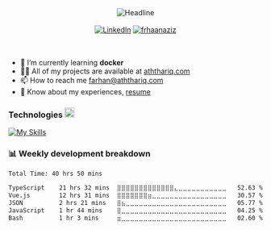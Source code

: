 <div>
  <div align=center>
    <img src="https://readme-typing-svg.herokuapp.com?font=Helvetica&size=32&duration=2500&pause=500&color=FFFFFF&center=true&vCenter=true&random=false&width=600&lines=I'm+Farhan+Aziz;A+Software+Engineer" alt="Headline" />
  </div>
  <br>
  <div align=center>
    <a href="https://www.linkedin.com/in/frhaanaziz/"><img src="https://img.shields.io/badge/Linkedin-0077b5?style=flat&logo=linkedin" alt="LinkedIn"/></a>
    <a href="https://github.com/frhaanaziz">
      <img src="https://komarev.com/ghpvc/?username=frhaanaziz&label=Profile%20Views&color=0e75b6&style=flat" alt="frhaanaziz"/>
    </a>
  </div>
  <br>
  <div align=left>
      <br>
      <ul>
          <li>🌱 I’m currently learning <b>docker</b></li>
          <li>👨‍💻 All of my projects are available at <a href="https://aththariq.com">aththariq.com</a></li>
          <li>📫 How to reach me <a href="mailto:farhan@aththariq.com">farhan@aththariq.com</a></li>
          <li>📄 Know about my experiences, <a href="https://rxresu.me/frhaanaziz/farhan-aziz-ath-thariq">resume</a></li>
      </ul>
  </div>
  <div alighn=left>
    <h3>Technologies <img src="https://media2.giphy.com/media/QssGEmpkyEOhBCb7e1/giphy.gif?cid=ecf05e47a0n3gi1bfqntqmob8g9aid1oyj2wr3ds3mg700bl&rid=giphy.gif" width=20px></h3>  
  </div>
</div>

  [![My Skills](https://skillicons.dev/icons?i=html,css,js,ts,react,svelte,vue,nextjs,nuxtjs,nodejs,express,nestjs,tailwind,prisma,postman,githubactions,sentry,nginx,grafana,git,supabase,planetscale,mysql,postgres,cypress)](https://skillicons.dev)

 <h3>📊 Weekly development breakdown</h3>  

<!--START_SECTION:waka-->

```txt
Total Time: 40 hrs 50 mins

TypeScript    21 hrs 32 mins  ⣿⣿⣿⣿⣿⣿⣿⣿⣿⣿⣿⣿⣿⣄⣀⣀⣀⣀⣀⣀⣀⣀⣀⣀⣀   52.63 %
Vue.js        12 hrs 31 mins  ⣿⣿⣿⣿⣿⣿⣿⣶⣀⣀⣀⣀⣀⣀⣀⣀⣀⣀⣀⣀⣀⣀⣀⣀⣀   30.57 %
JSON          2 hrs 21 mins   ⣿⣦⣀⣀⣀⣀⣀⣀⣀⣀⣀⣀⣀⣀⣀⣀⣀⣀⣀⣀⣀⣀⣀⣀⣀   05.77 %
JavaScript    1 hr 44 mins    ⣿⣀⣀⣀⣀⣀⣀⣀⣀⣀⣀⣀⣀⣀⣀⣀⣀⣀⣀⣀⣀⣀⣀⣀⣀   04.25 %
Bash          1 hr 3 mins     ⣶⣀⣀⣀⣀⣀⣀⣀⣀⣀⣀⣀⣀⣀⣀⣀⣀⣀⣀⣀⣀⣀⣀⣀⣀   02.60 %
```

<!--END_SECTION:waka-->
